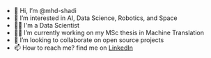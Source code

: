 - 👋 Hi, I’m @mhd-shadi
- 👀 I’m interested in AI, Data Science, Robotics, and Space 
- 👨‍💻 I'm a Data Scientist
- 👨‍🎓 I’m currently working on my MSc thesis in Machine Translation
- 💞️ I’m looking to collaborate on open source projects
- 📫 How to reach me? find me on [LinkedIn](https://www.linkedin.com/in/mhd-shadi-hasan/) 

<!---
mhd-shadi/mhd-shadi is a ✨ special ✨ repository because its `README.md` (this file) appears on your GitHub profile.
You can click the Preview link to take a look at your changes.
--->
